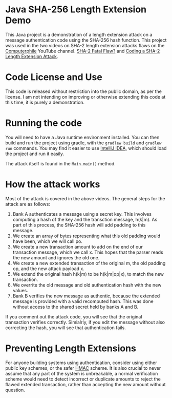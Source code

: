 # Java SHA-256 Length Extension Demo
This Java project is a demonstration of a length extension attack on a message authentication code using the SHA-256 hash function. This project was used in the two videos on SHA-2 length extension attacks flaws on the [Computerphile](https://www.youtube.com/Computerphile) YouTube channel. [SHA-2 Fatal Flaw?](https://www.youtube.com/watch?v=gOIBUe1fjX0) and [Coding a SHA-2 Length Extension Attack](https://www.youtube.com/watch?v=XQo6rLdFlCg).

# Code License and Use
This code is released without restriction into the public domain, as per the license. I am not intending on improving or otherwise extending this code at this time, it is purely a demonstration.

# Running the code
You will need to have a Java runtime environment installed. You can then build and run the project using gradle, with the `gradlew build` and `gradlew run` commands. You may find it easier to use [IntelliJ IDEA](https://www.jetbrains.com/idea/), which should load the project and run it easily.

The attack itself is found in the `Main.main()` method.

# How the attack works
Most of the attack is covered in the above videos. The general steps for the attack are as follows:
1. Bank A authenticates a message using a secret key. This involves computing a hash of the key and the transction message, h(k|m). As part of this process, the SHA-256 hash will add padding to this message.
2. We create an array of bytes representing what this old padding would have been, which we will call po.
3. We create a new transaction amount to add on the end of our transaction message, which we call x. This hopes that the parser reads the new amount and ignores the old one.
4. We create a new extended transaction of the original m, the old padding op, and the new attack payload x.
5. We extend the original hash h(k|m) to be h(k|m|op|x), to match the new transaction.
6. We overrite the old message and old authentication hash with the new values.
7. Bank B verifies the new message as authentic, because the extended message is provided with a valid recomputed hash. This was done without access to the shared secret held by banks A and B.

If you comment out the attack code, you will see that the original transaction verifies correctly. Simialrly, if you edit the message without also correcting the hash, you will see that authentication fails.

# Preventing Length Extensions
For anyone building systems using authentication, consider using either public key schemes, or the safer [HMAC](https://www.youtube.com/watch?v=wlSG3pEiQdc) scheme. It is also crucial to never assume that any part of the system is unbreakable, a normal verification scheme would need to detect incorrect or duplicate amounts to reject the flawed extended transaction, rather than accepting the new amount without question.

